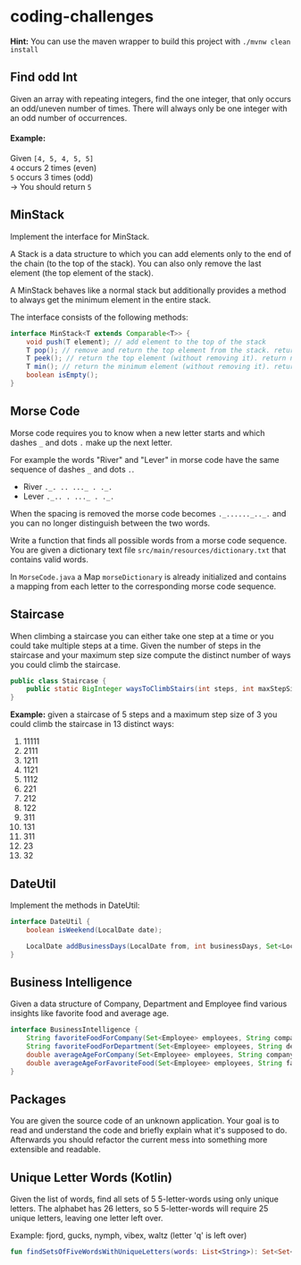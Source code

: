 # coding-challenges

**Hint:** You can use the maven wrapper to build this project with `./mvnw clean install`

## Find odd Int

Given an array with repeating integers, find the one integer, that only occurs an odd/uneven number of times. There will
always only be one integer with an odd number of occurrences.

#### Example:

Given `[4, 5, 4, 5, 5]`  
`4` occurs 2 times (even)  
`5` occurs 3 times (odd)  
-> You should return `5`

## MinStack

Implement the interface for MinStack.

A Stack is a data structure to which you can add elements only to the end of the chain (to the top of the stack). You
can also only remove the last element (the top element of the stack).

A MinStack behaves like a normal stack but additionally provides a method to always get the minimum element in the
entire stack.

The interface consists of the following methods:

````java
interface MinStack<T extends Comparable<T>> {
    void push(T element); // add element to the top of the stack
    T pop(); // remove and return the top element from the stack. return null if the stack is empty.
    T peek(); // return the top element (without removing it). return null if the stack is empty.
    T min(); // return the minimum element (without removing it). return null if the stack is empty.
    boolean isEmpty();
}
````

## Morse Code

Morse code requires you to know when a new letter starts and which dashes `_` and dots `.` make up the next letter.

For example the words "River" and "Lever" in morse code have the same sequence of dashes `_` and dots `.`.

* River `._. .. ..._ . ._.`
* Lever `._.. . ..._ . ._.`

When the spacing is removed the morse code becomes `._......_.._.` and you can no longer distinguish between the two
words.

Write a function that finds all possible words from a morse code sequence. You are given a dictionary text file
`src/main/resources/dictionary.txt` that contains valid words.

In `MorseCode.java` a Map `morseDictionary` is already initialized and contains a mapping from each letter to the
corresponding morse code sequence.

## Staircase

When climbing a staircase you can either take one step at a time or you could take multiple steps at a time. Given the
number of steps in the staircase and your maximum step size compute the distinct number of ways you could climb the
staircase.

````java
public class Staircase {
    public static BigInteger waysToClimbStairs(int steps, int maxStepSize);
}
````

**Example:** given a staircase of 5 steps and a maximum step size of 3 you could climb the staircase in 13 distinct
ways:

1. 11111
2. 2111
3. 1211
4. 1121
5. 1112
6. 221
7. 212
8. 122
9. 311
10. 131
11. 311
12. 23
13. 32

## DateUtil

Implement the methods in DateUtil:

````java
interface DateUtil {
    boolean isWeekend(LocalDate date);

    LocalDate addBusinessDays(LocalDate from, int businessDays, Set<LocalDate> holidays);
}
````

## Business Intelligence

Given a data structure of Company, Department and Employee find various insights like favorite food and average age.

````java
interface BusinessIntelligence {
    String favoriteFoodForCompany(Set<Employee> employees, String company);
    String favoriteFoodForDepartment(Set<Employee> employees, String department);
    double averageAgeForCompany(Set<Employee> employees, String company);
    double averageAgeForFavoriteFood(Set<Employee> employees, String favoriteFood);
}
````

## Packages

You are given the source code of an unknown application.
Your goal is to read and understand the code and briefly explain what it's supposed to do.
Afterwards you should refactor the current mess into something more extensible and readable.

## Unique Letter Words (Kotlin)

Given the list of words, find all sets of 5 5-letter-words using only unique letters. The alphabet has 26 letters, so 5
5-letter-words will require 25 unique letters, leaving one letter left over.

Example: fjord, gucks, nymph, vibex, waltz (letter 'q' is left over)

````kotlin
fun findSetsOfFiveWordsWithUniqueLetters(words: List<String>): Set<Set<String>>
````